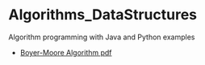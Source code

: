 # Algorithms_DataStructures
Algorithm programming with Java and Python examples
  
- [Boyer-Moore Algorithm pdf](https://www.cs.jhu.edu/~langmea/resources/lecture_notes/boyer_moore.pdf)  
  
  
